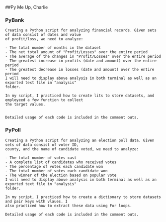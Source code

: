 ##Py Me Up, Charlie

### PyBank

    Creating a Python script for analyzing financial records. Given sets of data consist of dates and value
    of profit/loss, we need to analyze:
    
    - The total number of months in the dataset
    - The net total amount of "Profit/Losses" over the entire period
    - The average of the changes in "Profit/Losses" over the entire period
    - The greatest increase in profits (date and amount) over the entire period
    - The greatest decrease in losses (date and amount) over the entire period
    I will need to display above analysis in both terminal as well as an exported text file in "analysis" 
    folder.

    In my script, I practiced how to create lits to store datasets, and employeed a few function to collect
    the target values.

    
    Detailed usage of each code is included in the comment outs.

### PyPoll

    Creating a Python script for analyzing an election poll data. Given sets of data consist of voter ID, 
    county, and the name of candidate voted, we need to analyze:
    
    - The total number of votes cast
    - A complete list of candidates who received votes
    - The percentage of votes each candidate won
    - The total number of votes each candidate won
    - The winner of the election based on popular vote
    I will need to display above analysis in both terminal as well as an exported text file in "analysis" 
    folder.

    In my script, I practiced how to create a dictionary to store datasets and pair keys with vlaues. I 
    also practiced how to extract these data using For loops.
    
    Detailed usage of each code is included in the comment outs.
